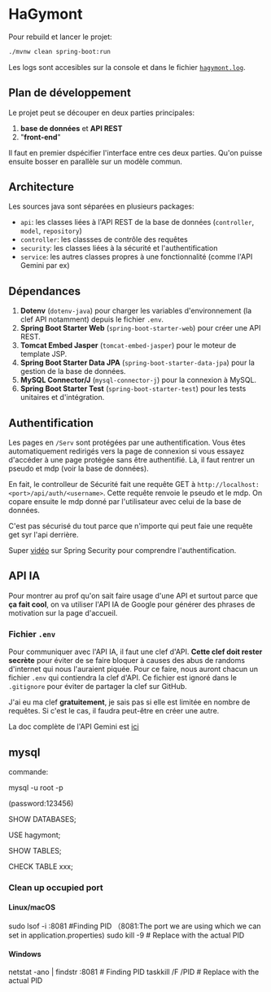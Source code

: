 # HaGymont

Pour rebuild et lancer le projet:

```bash
./mvnw clean spring-boot:run
```

Les logs sont accesibles sur la console et dans le fichier [`hagymont.log`](hagymont.log).

## Plan de développement

Le projet peut se découper en deux parties principales:

1. **base de données** et **API REST**
2. "**front-end**"

Il faut en premier dspécifier l'interface entre ces deux parties. Qu'on puisse ensuite bosser en parallèle sur un modèle commun.

## Architecture

Les sources java sont séparées en plusieurs packages:

- `api`: les classes liées à l'API REST de la base de données (`controller`, `model`, `repository`)
- `controller`: les classses de contrôle des requêtes
- `security`: les classes liées à la sécurité et l'authentification
- `service`: les autres classes propres à une fonctionnalité (comme l'API Gemini par ex)

## Dépendances

1. **Dotenv** (`dotenv-java`) pour charger les variables d'environnement (la clef API notamment) depuis le fichier `.env`.
2. **Spring Boot Starter Web** (`spring-boot-starter-web`) pour créer une API REST.
3. **Tomcat Embed Jasper** (`tomcat-embed-jasper`) pour le moteur de template JSP.
4. **Spring Boot Starter Data JPA** (`spring-boot-starter-data-jpa`) pour la gestion de la base de données.
5. **MySQL Connector/J** (`mysql-connector-j`) pour la connexion à MySQL.
6. **Spring Boot Starter Test** (`spring-boot-starter-test`) pour les tests unitaires et d'intégration.

## Authentification

Les pages en `/Serv` sont protégées par une authentification. Vous êtes automatiquement redirigés vers la page de connexion si vous essayez d'accéder à une page protégée sans être authentifié. Là, il faut rentrer un pseudo et mdp (voir la base de données).

En fait, le controlleur de Sécurité fait une requête GET à `http://localhost:<port>/api/auth/<username>`. Cette requête renvoie le pseudo et le mdp. On copare ensuite le mdp donné par l'utilisateur avec celui de la base de données.

C'est pas sécurisé du tout parce que n'importe qui peut faie une requête get syr l'api derrière.

Super [vidéo](https://youtu.be/_GSHvvken2k?si=SRKGmpoO03O13oRm) sur Spring Security pour comprendre l'authentification.

## API IA

Pour montrer au prof qu'on sait faire usage d'une API et surtout parce que **ça fait cool**, on va utiliser l'API IA de Google pour générer des phrases de motivation sur la page d'accueil.

### Fichier `.env`

Pour communiquer avec l'API IA, il faut une clef d'API. **Cette clef doit rester secrète** pour éviter de se faire bloquer à causes des abus de randoms d'internet qui nous l'auraient piquée. Pour ce faire, nous auront chacun un fichier `.env` qui contiendra la clef d'API. Ce fichier est ignoré dans le `.gitignore` pour éviter de partager la clef sur GitHub.

J'ai eu ma clef **gratuitement**, je sais pas si elle est limitée en nombre de requêtes. Si c'est le cas, il faudra peut-être en créer une autre.

La doc complète de l'API Gemini est [ici](https://aistudio.google.com/apikey)

## mysql

commande:

mysql -u root -p

(password:123456)

SHOW DATABASES;

USE hagymont;

SHOW TABLES;

CHECK TABLE xxx;

### Clean up occupied port

#### Linux/macOS

sudo lsof -i :8081        #Finding PID （8081:The port we are using which we can set in application.properties)
sudo kill -9 <PID><PID>                # Replace with the actual PID

#### Windows

netstat -ano | findstr :8081  # Finding PID
taskkill /F /PID <PID>        # Replace with the actual PID

